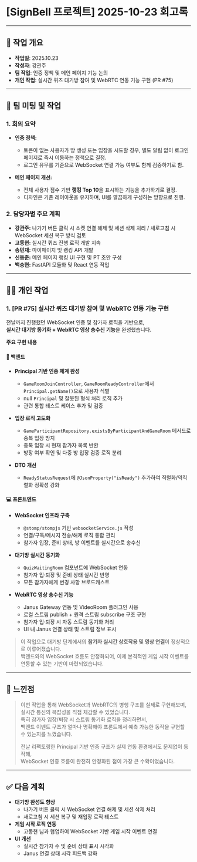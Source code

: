 # [SignBell 프로젝트] 2025-10-23 회고록

---

## 📝 작업 개요

* **작업일**: 2025.10.23
* **작성자**: 강관주
* **팀 작업**: 인증 정책 및 메인 페이지 기능 논의
* **개인 작업**: 실시간 퀴즈 대기방 참여 및 WebRTC 연동 기능 구현 (PR #75)

---

## 👥 팀 미팅 및 작업

### 1. 회의 요약

* **인증 정책:**
  - 토큰이 없는 사용자가 방 생성 또는 입장을 시도할 경우, 별도 알림 없이 로그인 페이지로 즉시 이동하는 정책으로 결정.
  - 로그인 유무를 기준으로 WebSocket 연결 가능 여부도 함께 검증하기로 함.

* **메인 페이지 개선:**
  - 전체 사용자 점수 기반 **랭킹 Top 10**을 표시하는 기능을 추가하기로 결정.
  - 디자인은 기존 레이아웃을 유지하며, UI를 깔끔하게 구성하는 방향으로 진행.

### 2. 담당자별 주요 계획
* **강관주:** 나가기 버튼 클릭 시 소켓 연결 해제 및 세션 삭제 처리 / 새로고침 시 WebSocket 세션 복구 방식 검토
* **고동현:** 실시간 퀴즈 진행 로직 개발 지속
* **송민재:** 마이페이지 및 랭킹 API 개발
* **신동준:** 메인 페이지 랭킹 UI 구현 및 PT 초안 구성
* **백승현:** FastAPI 모듈화 및 React 연동 작업

---

## 👨‍💻 개인 작업

### 1. [PR #75] 실시간 퀴즈 대기방 참여 및 WebRTC 연동 기능 구현

전날까지 진행했던 WebSocket 인증 및 참가자 로직을 기반으로,  
**실시간 대기방 동기화 + WebRTC 영상 송수신 기능**을 완성했습니다.

**주요 구현 내용**

#### 🧩 백엔드
- **Principal 기반 인증 체계 완성**
  - `GameRoomJoinController`, `GameRoomReadyController`에서 `Principal.getName()`으로 사용자 식별
  - null `Principal` 및 잘못된 형식 처리 로직 추가
  - 관련 통합 테스트 케이스 추가 및 검증

- **입장 로직 고도화**
  - `GameParticipantRepository.existsByParticipantAndGameRoom` 메서드로 중복 입장 방지
  - 중복 입장 시 현재 참가자 목록 반환
  - 방장 여부 확인 및 다중 방 입장 검증 로직 분리

- **DTO 개선**
  - `ReadyStatusRequest`에 `@JsonProperty("isReady")` 추가하여 직렬화/역직렬화 정확성 강화

#### 💻 프론트엔드
- **WebSocket 인프라 구축**
  - `@stomp/stompjs` 기반 `websocketService.js` 작성
  - 연결/구독/메시지 전송/해제 로직 통합 관리
  - 참가자 입장, 준비 상태, 방 이벤트를 실시간으로 송수신

- **대기방 실시간 동기화**
  - `QuizWaitingRoom` 컴포넌트에 WebSocket 연동
  - 참가자 입·퇴장 및 준비 상태 실시간 반영
  - 모든 참가자에게 변경 사항 브로드캐스트

- **WebRTC 영상 송수신 기능**
  - Janus Gateway 연동 및 VideoRoom 플러그인 사용
  - 로컬 스트림 publish + 원격 스트림 subscribe 구조 구현
  - 참가자 입·퇴장 시 자동 스트림 동기화 처리
  - UI 내 Janus 연결 상태 및 스트림 정보 표시

> 이 작업으로 대기방 단계에서의 **참가자 실시간 상호작용 및 영상 연결**이 정상적으로 이루어졌습니다.  
> 백엔드와의 WebSocket 흐름도 안정화되어, 이제 본격적인 게임 시작 이벤트를 연동할 수 있는 기반이 마련되었습니다.

---

## 🤔 느낀점

> 이번 작업을 통해 WebSocket과 WebRTC의 병행 구조를 실제로 구현해보며,  
> 실시간 통신의 복잡성을 직접 체감할 수 있었습니다.  
> 특히 참가자 입장/퇴장 시 스트림 동기화 로직을 정리하면서,  
> 백엔드 이벤트 구조가 얼마나 명확해야 프론트에서 예측 가능한 동작을 구현할 수 있는지를 느꼈습니다.
>
> 전날 리팩토링한 Principal 기반 인증 구조가 실제 연동 환경에서도 문제없이 동작해,  
> WebSocket 인증 흐름이 완전히 안정화된 점이 가장 큰 수확이었습니다.

---

## ✅ 다음 계획

* **대기방 완성도 향상**
  - 나가기 버튼 클릭 시 WebSocket 연결 해제 및 세션 삭제 처리
  - 새로고침 시 세션 복구 및 재입장 로직 테스트
* **게임 시작 로직 연동**
  - 고동현 님과 협업하여 WebSocket 기반 게임 시작 이벤트 연결
* **UI 개선**
  - 실시간 참가자 수 및 준비 상태 표시 시각화
  - Janus 연결 상태 시각 피드백 강화
